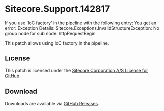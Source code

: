 # Sitecore.Support.142817
If you use 'IoC factory' in the pipeline with the following entry:
<processor type="1" factory="ContainerFactory" ref="MyProject.MyPageResolver, MyProject" />
You get an error: 
Exception Details: Sitecore.Exceptions.InvalidStructureException: No group node for sub node: httpRequestBegin

This patch allows using IoC factory in the pipeline.

## License  
This patch is licensed under the [Sitecore Corporation A/S License for GitHub](https://github.com/sitecoresupport/Sitecore.Support.142817/blob/master/LICENSE).  

## Download  
Downloads are available via [GitHub Releases](https://github.com/sitecoresupport/Sitecore.Support.142817/releases).  
